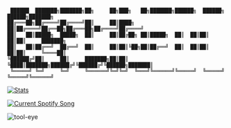 ```
 ██████  ███████╗███████╗██╗     ██╗███╗   ██╗███████╗██████╗  ██████╗  ██████╗███████╗
██╔═══██╗██╔════╝██╔════╝██║     ██║████╗  ██║██╔════╝██╔══██╗██╔═══██╗██╔════╝██╔════╝
██║   ██║█████╗  █████╗  ██║     ██║██╔██╗ ██║█████╗  ██║  ██║██║   ██║██║     ███████╗
██║   ██║██╔══╝  ██╔══╝  ██║     ██║██║╚██╗██║██╔══╝  ██║  ██║██║   ██║██║     ╚════██║
╚██████╔╝██║     ██║     ███████╗██║██║ ╚████║███████╗██████╔╝╚██████╔╝╚██████╗███████║
 ╚═════╝ ╚═╝     ╚═╝     ╚══════╝╚═╝╚═╝  ╚═══╝╚══════╝╚═════╝  ╚═════╝  ╚═════╝╚══════╝
```

[![Stats](https://github-readme-stats.vercel.app/api?username=0fflinedocs&hide=contribs,prs&show_icons=true&theme=dracula)](https://github.com/0fflinedocs/github-readme-stats)

<a href="https://0fflineDocs.pythonanywhere.com/?spin=true&eq_color=rainbow&theme=dark">
  <img
    src="https://0fflineDocs.pythonanywhere.com/?spin=true&eq_color=rainbow&theme=dark"
    alt="Current Spotify Song"
  />
</a>

![tool-eye](https://github.com/user-attachments/assets/8e79536d-72b7-497e-b8c7-b6205269ed77)      
